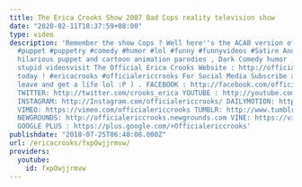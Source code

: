 ```yaml
---
title: The Erica Crooks Show 2007 Bad Cops reality television show
date: "2020-02-11T18:37:59+08:00"
type: video
description: 'Remember the show Cops ? Well here''s the ACAB version of it ! #EricaCrooksShow
  #puppet #puppetry #comedy #humor #lol #funny #funnyvideos #Satire And for more funny
  hilarious puppet and cartoon animation parodies , Dark Comedy humor , satires and
  stupid videosvisit The Official Erica Crooks Website : http://officialericcrooks.com
  today ! #ericacrooks #officialericcrooks For Social Media Subscribe and Like ( or
  leave and get a life lol :P ) . FACEBOOK : http://facebook.com/officialericcrooks
  TWITTER: http://twitter.com/crooks_erica YOUTUBE : http://youtube.com/user/officialericcrooks
  INSTAGRAM: http://Instagram.com/officialericcrooks/ DAILYMOTION: http://www.dailymotion.com/user/officialericcrooks/1
  VIMEO: https://vimeo.com/officialericcrooks TUMBLR: http://www.tumblr.com/follow/officialericcrooks
  NEWGROUNDS: http://officialericcrooks.newgrounds.com VINE: https://vine.co/u/1257143407999610880
  GOOGLE PLUS : https://plus.google.com/+Officialericcrooks'
publishdate: "2018-07-25T06:40:08.000Z"
url: /ericacrooks/fxpOwjjrmvw/
providers:
  youtube:
    id: fxpOwjjrmvw
---
```


